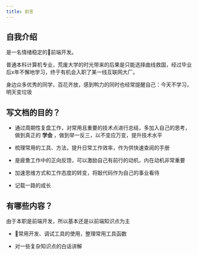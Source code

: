 ```yaml
---
title: 前言
---
```


## 自我介绍

是一名情绪稳定的前端开发。

普通本科计算机专业，荒废大学的时光带来的后果是只能选择曲线救国，经过毕业后x年不懈地学习，终于有机会入职了某一线互联网大厂。

身边众多优秀的同学，百花齐放，感到鸭力的同时也经常提醒自己：今天不学习，明天变垃圾

## 写文档的目的？

- 通过周期性复盘工作，对常用且重要的技术点进行总结，多加入自己的思考，做到真正的 **学会** ，做到举一反三，以不变应万变，提升技术水平

- 梳理常用的工具、方法，提升日常工作效率，作为供快速查阅的手册

- 是疲惫工作中的正向反馈，可以激励自己有前行的动机，内在动机非常重要

- 加速思维方式和工作态度的转变，将敲代码作为自己的事业看待

- 记载一路的成长

## 有哪些内容？

由于本职是前端开发，所以基本还是以前端知识点为主

- 常用开发、调试工具的使用，整理常用工具函数

- 对一些复杂知识点的白话讲解

